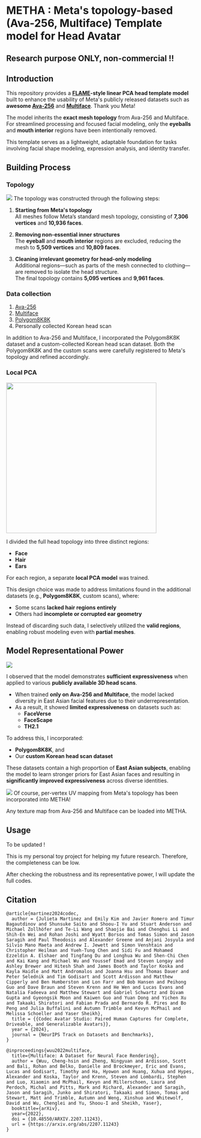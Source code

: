 # METHA : Meta's topology-based (Ava-256, Multiface) Template model for Head Avatar


## Research purpose ONLY, non-commercial !!

## Introduction

This repository provides a **[FLAME](https://flame.is.tue.mpg.de/)-style linear PCA head template model** built to enhance the usability of Meta's publicly released datasets such as **awesome [Ava-256](https://github.com/facebookresearch/ava-256)** and **[Multiface](https://github.com/facebookresearch/multiface)**. Thank you Meta!

The model inherits the **exact mesh topology** from Ava-256 and Multiface. For streamlined processing and focused facial modeling, only the **eyeballs** and **mouth interior** regions have been intentionally removed.

This template serves as a lightweight, adaptable foundation for tasks involving facial shape modeling, expression analysis, and identity transfer.


## Building Process

### Topology
![](./assets/meta_preprocessing.jpg)
The topology was constructed through the following steps:

1. **Starting from Meta's topology**  
   All meshes follow Meta’s standard mesh topology, consisting of **7,306 vertices** and **10,936 faces**.

2. **Removing non-essential inner structures**  
   The **eyeball** and **mouth interior** regions are excluded, reducing the mesh to **5,509 vertices** and **10,809 faces**.

3. **Cleaning irrelevant geometry for head-only modeling**  
   Additional regions—such as parts of the mesh connected to clothing—are removed to isolate the head structure.  
   The final topology contains **5,095 vertices** and **9,961 faces**.

### Data collection

1. [Ava-256](https://github.com/facebookresearch/ava-256)
2. [Multiface](https://github.com/facebookresearch/multiface)
3. [Polygom8K8K](https://huggingface.co/datasets/polygom-team/8K8K)
4. Personally collected Korean head scan

In addition to Ava-256 and Multiface, I incorporated the Polygom8K8K dataset and a custom-collected Korean head scan dataset.
Both the Polygom8K8K and the custom scans were carefully registered to Meta's topology and refined accordingly.

### Local PCA
<img src="assets/mesh_seg.jpg" width="400"/>

I divided the full head topology into three distinct regions:

- **Face**
- **Hair**
- **Ears**

For each region, a separate **local PCA model** was trained.

This design choice was made to address limitations found in the additional datasets (e.g., **Polygom8K8K**, custom scans), where:

- Some scans **lacked hair regions entirely**
- Others had **incomplete or corrupted ear geometry**

Instead of discarding such data, I selectively utilized the **valid regions**, enabling robust modeling even with **partial meshes**.


## Model Representational Power
![](./assets/tiled.gif)

I observed that the model demonstrates **sufficient expressiveness** when applied to various **publicly available 3D head scans**.

- When trained **only on Ava-256 and Multiface**, the model lacked diversity in East Asian facial features due to their underrepresentation.
- As a result, it showed **limited expressiveness** on datasets such as:
  - **FaceVerse**
  - **FaceScape**
  - **TH2.1**

To address this, I incorporated:
- **Polygom8K8K**, and
- Our **custom Korean head scan dataset**

These datasets contain a high proportion of **East Asian subjects**, enabling the model to learn stronger priors for East Asian faces and resulting in **significantly improved expressiveness** across diverse identities.


![](./assets/tiled.jpg)
Of course, per-vertex UV mapping from Meta's topology has been incorporated into METHA!

Any texture map from Ava-256 and Multiface can be loaded into METHA.

## Usage

To be updated ! 

This is my personal toy project for helping my future research. Therefore, the completeness can be low. 

After checking the robustness and its representative power, I will update the full codes.


## Citation

```
@article{martinez2024codec,
  author = {Julieta Martinez and Emily Kim and Javier Romero and Timur Bagautdinov and Shunsuke Saito and Shoou-I Yu and Stuart Anderson and Michael Zollhöfer and Te-Li Wang and Shaojie Bai and Chenghui Li and Shih-En Wei and Rohan Joshi and Wyatt Borsos and Tomas Simon and Jason Saragih and Paul Theodosis and Alexander Greene and Anjani Josyula and Silvio Mano Maeta and Andrew I. Jewett and Simon Venshtain and Christopher Heilman and Yueh-Tung Chen and Sidi Fu and Mohamed Ezzeldin A. Elshaer and Tingfang Du and Longhua Wu and Shen-Chi Chen and Kai Kang and Michael Wu and Youssef Emad and Steven Longay and Ashley Brewer and Hitesh Shah and James Booth and Taylor Koska and Kayla Haidle and Matt Andromalos and Joanna Hsu and Thomas Dauer and Peter Selednik and Tim Godisart and Scott Ardisson and Matthew Cipperly and Ben Humberston and Lon Farr and Bob Hansen and Peihong Guo and Dave Braun and Steven Krenn and He Wen and Lucas Evans and Natalia Fadeeva and Matthew Stewart and Gabriel Schwartz and Divam Gupta and Gyeongsik Moon and Kaiwen Guo and Yuan Dong and Yichen Xu and Takaaki Shiratori and Fabian Prada and Bernardo R. Pires and Bo Peng and Julia Buffalini and Autumn Trimble and Kevyn McPhail and Melissa Schoeller and Yaser Sheikh},
  title = {{Codec Avatar Studio: Paired Human Captures for Complete, Driveable, and Generalizable Avatars}},
  year = {2024},
  journal = {NeurIPS Track on Datasets and Benchmarks},
}

@inproceedings{wuu2022multiface,
  title={Multiface: A Dataset for Neural Face Rendering},
  author = {Wuu, Cheng-hsin and Zheng, Ningyuan and Ardisson, Scott and Bali, Rohan and Belko, Danielle and Brockmeyer, Eric and Evans, Lucas and Godisart, Timothy and Ha, Hyowon and Huang, Xuhua and Hypes, Alexander and Koska, Taylor and Krenn, Steven and Lombardi, Stephen and Luo, Xiaomin and McPhail, Kevyn and Millerschoen, Laura and Perdoch, Michal and Pitts, Mark and Richard, Alexander and Saragih, Jason and Saragih, Junko and Shiratori, Takaaki and Simon, Tomas and Stewart, Matt and Trimble, Autumn and Weng, Xinshuo and Whitewolf, David and Wu, Chenglei and Yu, Shoou-I and Sheikh, Yaser},
  booktitle={arXiv},
  year={2022},
  doi = {10.48550/ARXIV.2207.11243},
  url = {https://arxiv.org/abs/2207.11243}
}
```